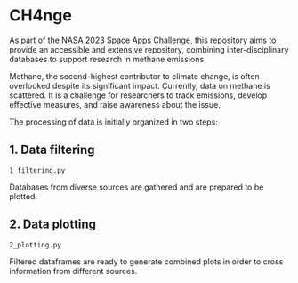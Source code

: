 # CH4nge

As part of the NASA 2023 Space Apps Challenge, this repository aims to provide an accessible and extensive repository, 
combining inter-disciplinary databases to support research in methane emissions.

Methane, the second-highest contributor to climate change, is often overlooked despite its significant impact. Currently, data on methane is scattered. It is a challenge for researchers to track emissions, develop effective measures, and raise awareness about the issue.

The processing of data is initially organized in two steps:

## 1. Data filtering
`1_filtering.py`

Databases from diverse sources are gathered and are prepared to be plotted.

## 2. Data plotting
`2_plotting.py`

Filtered dataframes are ready to generate combined plots in order to cross information from different sources.
